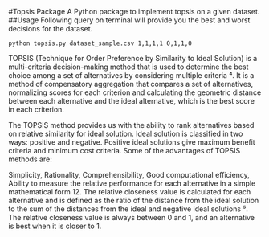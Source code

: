 #Topsis Package
A Python package to implement topsis on a given dataset.
##Usage
Following query on terminal will provide you the best and worst decisions for the dataset.
```
python topsis.py dataset_sample.csv 1,1,1,1 0,1,1,0
```
TOPSIS (Technique for Order Preference by Similarity to Ideal Solution) is a multi-criteria decision-making method that is used to determine the best choice among a set of alternatives by considering multiple criteria ⁴. It is a method of compensatory aggregation that compares a set of alternatives, normalizing scores for each criterion and calculating the geometric distance between each alternative and the ideal alternative, which is the best score in each criterion.

The TOPSIS method provides us with the ability to rank alternatives based on relative similarity for ideal solution. Ideal solution is classified in two ways: positive and negative. Positive ideal solutions give maximum benefit criteria and minimum cost criteria.
Some of the advantages of TOPSIS methods are:

Simplicity,
Rationality,
Comprehensibility,
Good computational efficiency,
Ability to measure the relative performance for each alternative in a simple mathematical form 12.
The relative closeness value is calculated for each alternative and is defined as the ratio of the distance from the ideal solution to the sum of the distances from the ideal and negative ideal solutions ⁵. The relative closeness value is always between 0 and 1, and an alternative is best when it is closer to 1.
